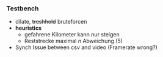 ### Testbench
- dilate, ~~treshhold~~ bruteforcen
- **heuristics**
    - gefahrene Kilometer kann nur steigen
    - Reststrecke maximal *n* Abweichung (5)
- Synch Issue between csv and video (Framerate wrong?)

